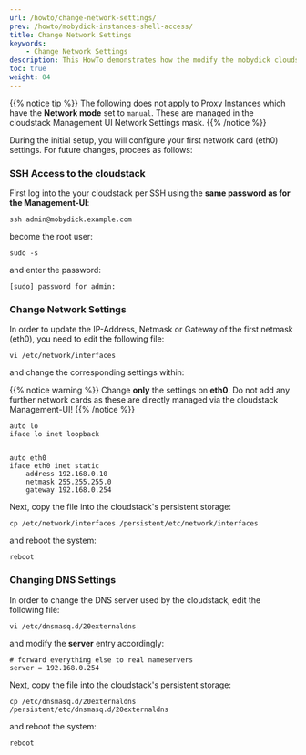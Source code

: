 ```yaml
---
url: /howto/change-network-settings/
prev: /howto/mobydick-instances-shell-access/
title: Change Network Settings
keywords:
    - Change Network Settings
description: This HowTo demonstrates how the modify the mobydick cloudstack Network Settings
toc: true
weight: 04
---
```


{{% notice tip %}}
The following does not apply to Proxy Instances which have the **Network mode** set to `manual`. These are managed in the cloudstack Management UI Network Settings mask.
{{% /notice %}}

During the initial setup, you will configure your first network card (eth0) settings. For future changes, procees as follows:

### SSH Access to the cloudstack

First log into the your cloudstack per SSH using the **same password as for the
Management-UI**:

    ssh admin@mobydick.example.com

become the root user:

    sudo -s

and enter the password:

    [sudo] password for admin:

### Change Network Settings

In order to update the IP-Address, Netmask or Gateway of the first netmask (eth0), you need to edit the following file:

    vi /etc/network/interfaces

and change the corresponding settings within:

{{% notice warning %}}
Change **only** the settings on **eth0**. Do not add any further network cards as these are directly managed via the cloudstack Management-UI!
{{% /notice %}}

```
auto lo
iface lo inet loopback


auto eth0
iface eth0 inet static
    address 192.168.0.10
    netmask 255.255.255.0
    gateway 192.168.0.254
```

Next, copy the file into the cloudstack's persistent storage:

    cp /etc/network/interfaces /persistent/etc/network/interfaces

and reboot the system:

    reboot

### Changing DNS Settings

In order to change the DNS server used by the cloudstack, edit the following file:

    vi /etc/dnsmasq.d/20externaldns

and modify the **server** entry accordingly:

```
# forward everything else to real nameservers
server = 192.168.0.254
```

Next, copy the file into the cloudstack's persistent storage:

    cp /etc/dnsmasq.d/20externaldns /persistent/etc/dnsmasq.d/20externaldns

and reboot the system:

    reboot
